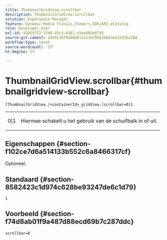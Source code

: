 ```yaml
---
title: ThumbnailGridView.scrollbar
description: ThumbnailGridView.scrollbar
solution: Experience Manager
feature: Dynamic Media Classic,Viewers,SDK/API,eCatalog
role: Developer,User
exl-id: 9185d752-1fd8-45c3-8361-e5ee803e87d5
source-git-commit: a919130f0940d81a221b79563b6b3e41533ba788
workflow-type: tm+mt
source-wordcount: '17'
ht-degree: 5%

---
```


# ThumbnailGridView.scrollbar{#thumbnailgridview-scrollbar}

`[ThumbnailGridView.|<containerId>_gridView.]scrollbar=0|1`

<table id="table_70E6FDB62C2C4DBBB26BEBAD37A181AD"> 
 <tbody> 
  <tr> 
   <td> <p> <span class="codeph"> 0|1</span> </p> </td> 
   <td> <p> Hiermee schakelt u het gebruik van de schuifbalk in of uit. </p> </td> 
  </tr> 
 </tbody> 
</table>

## Eigenschappen {#section-f102ce7d6a514133b552c6a8466317cf}

Optioneel.

## Standaard {#section-8582423c1d974c628be93247de6c1d79}

`1`

## Voorbeeld {#section-f74d8ab01f9a487d88ecd69b7c287ddc}

`scrollbar=0`
